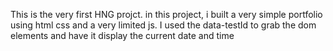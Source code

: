 This is the very first HNG projct. in this project, i built a very simple portfolio using html css and a very limited js. I used the data-testId to grab the dom elements and have it display the current date and time
